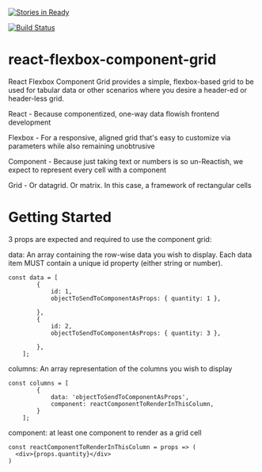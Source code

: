 [![Stories in Ready](https://badge.waffle.io/adron-orange/react-component-grid.png?label=ready&title=Ready)](https://waffle.io/adron-orange/react-component-grid)

[![Build Status](https://travis-ci.org/jonnyohjonnyo/react-component-grid.svg?branch=master)](https://travis-ci.org/jonnyohjonnyo/react-component-grid)

# react-flexbox-component-grid
React Flexbox Component Grid provides a simple, flexbox-based grid to be used for tabular data or other scenarios where you desire a header-ed or header-less grid.

React - Because componentized, one-way data flowish frontend development

Flexbox - For a responsive, aligned grid that's easy to customize via parameters while also remaining unobtrusive

Component - Because just taking text or numbers is so un-Reactish, we expect to represent every cell with a component

Grid - Or datagrid. Or matrix. In this case, a framework of rectangular cells

# Getting Started

3 props are expected and required to use the component grid:

data: An array containing the row-wise data you wish to display. Each data item MUST contain a unique id property (either string or number).
```
const data = [
        {
            id: 1,
            objectToSendToComponentAsProps: { quantity: 1 },
            
        },
        {
            id: 2,
            objectToSendToComponentAsProps: { quantity: 3 },
            
        },
    ];
```
columns: An array representation of the columns you wish to display
```
const columns = [
        {
            data: 'objectToSendToComponentAsProps',
            component: reactComponentToRenderInThisColumn,
        }
    ];
```
component: at least one component to render as a grid cell
```
const reactComponentToRenderInThisColumn = props => (
  <div>{props.quantity}</div>
)
```


